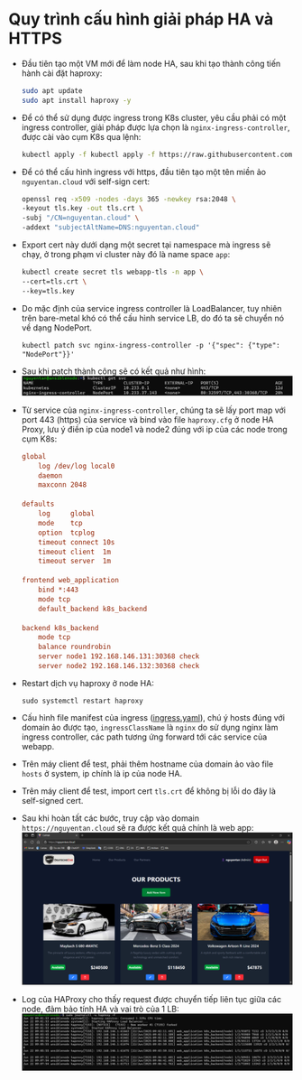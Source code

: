 # Quy trình cấu hình giải pháp HA và HTTPS

- Đầu tiên tạo một VM mới để làm node HA, sau khi tạo thành công tiến hành cài đặt haproxy:
    ```bash
    sudo apt update
    sudo apt install haproxy -y
    ```
- Để có thể sử dụng được ingress trong K8s cluster, yêu cầu phải có một ingress controller, giải pháp được lựa chọn là `nginx-ingress-controller`, được cài vào cụm K8s qua lệnh:
    ```bash
    kubectl apply -f kubectl apply -f https://raw.githubusercontent.com/kubernetes/ingress-nginx/controller-v1.12.3/deploy/static/provider/cloud/deploy.yaml

    ```
- Để có thể cấu hình ingress với https, đầu tiên tạo một tên miền ảo `nguyentan.cloud` với self-sign cert:
    ```bash
    openssl req -x509 -nodes -days 365 -newkey rsa:2048 \
    -keyout tls.key -out tls.crt \
    -subj "/CN=nguyentan.cloud" \
    -addext "subjectAltName=DNS:nguyentan.cloud"

    ```
- Export cert này dưới dạng một secret tại namespace mà ingress sẽ chạy, ở trong phạm vi cluster này đó là name space `app`:
    ```bash
    kubectl create secret tls webapp-tls -n app \
    --cert=tls.crt \
    --key=tls.key
    ```
- Do mặc định của service ingress controller là LoadBalancer, tuy nhiên trên bare-metal khó có thể cấu hình service LB, do đó ta sẽ chuyển nó về dạng NodePort.
    ```
    kubectl patch svc nginx-ingress-controller -p '{"spec": {"type": "NodePort"}}'
    ```
- Sau khi patch thành công sẽ có kết quả như hình:
![](../../../images/nginx-ingress-svc.png)
- Từ service của `nginx-ingress-controller`, chúng ta sẽ lấy port map với port 443 (https) của service và bind vào file `haproxy.cfg` ở node HA Proxy, lưu ý điền ip của node1 và node2 đúng với ip của các node trong cụm K8s:
    ```cfg
    global
        log /dev/log local0
        daemon
        maxconn 2048

    defaults
        log     global
        mode    tcp
        option  tcplog
        timeout connect 10s
        timeout client  1m
        timeout server  1m

    frontend web_application
        bind *:443
        mode tcp
        default_backend k8s_backend

    backend k8s_backend
        mode tcp
        balance roundrobin
        server node1 192.168.146.131:30368 check
        server node2 192.168.146.132:30368 check
    ```

- Restart dịch vụ haproxy ở node HA:
    ```
    sudo systemctl restart haproxy
    ```
- Cấu hình file manifest của ingress ([ingress.yaml](ingress.yaml)), chú ý hosts đúng với domain ảo được tạo, `ingressClassName` là `nginx` do sử dụng nginx làm ingress controller, các path tương ứng forward tới các service của webapp.
- Trên máy client để test, phải thêm hostname của domain ảo vào file `hosts` ở system, ip chính là ip của node HA.
- Trên máy client để test, import cert `tls.crt` để không bị lỗi do đây là self-signed cert.
- Sau khi hoàn tất các bước, truy cập vào domain `https://nguyentan.cloud` sẽ ra được kết quả chính là web app:
![](../../../images/web-https.png)
- Log của HAProxy cho thấy request được chuyển tiếp liên tục giữa các node, đảm bảo tính HA và vai trò của 1 LB:
![](../../../images/haproxy-log.png)